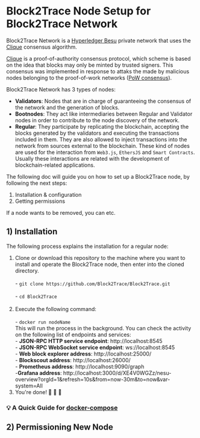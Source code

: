 # Block2Trace Node Setup for Block2Trace Network
Block2Trace Network is a [Hyperledger Besu](https://www.hyperledger.org/use/besu) private network that uses the [Clique](https://eips.ethereum.org/EIPS/eip-225) consensus algorithm.

[Clique](https://eips.ethereum.org/EIPS/eip-225) is a proof-of-authority consensus protocol, which scheme is based on the idea that blocks may only be minted by trusted signers. This consensus was implemented in response to attaks the made by malicious nodes belonging to the proof-of-work networks ([PoW consensus](https://ethereum.org/en/developers/docs/consensus-mechanisms/pow/)).

Block2Trace Network has 3 types of nodes:
- **Validators**: Nodes that are in charge of guaranteeing the consensus of the network and the generation of blocks. 
- **Bootnodes**: They act like intermediaries between Regular and Validator nodes in order to contribute to the node discovery of the network.
- **Regular**: They participate by replicating the blockchain, accepting the blocks generated by the validators and executing the transactions included in them. They are also allowed to inject transactions into the network from sources external to the blockchain. These kind of nodes are used for the interaction from `Web3.js`, `EthersJS` and `Smart Contracts`. Usually these interactions are related with the development of blockchain-related applications.

The following doc will guide you on how to set up a Block2Trace node, by following the next steps:
1. Installation & configuration
2. Getting permissions

If a node wants to be removed, you can etc.

## 1) Installation
The following process explains the installation for a regular node:
  1) Clone or download this repository to the machine where you want to install and operate the Block2Trace node, then enter into the cloned directory.
    <br/>
    <br/>
    - ```
    git clone https://github.com/Block2Trace/Block2Trace.git
    ```
    <br/>
    <br/>
    - ```
    cd Block2Trace
    ```
    <br/>
    <br/>
   3) Execute the following command:
     <br/>
     <br/>
     - ```
     docker run nodeName
     ```
     <br/>
     This will run the process in the background. You can check the activity on the following list of endpoints and services:
     <br/>
     - **JSON-RPC HTTP service endpoint**: http://localhost:8545
     <br/>
     - **JSON-RPC WebSocket service endpoint**: ws://localhost:8545
     <br/>
     - **Web block explorer address**: http://localhost:25000/
     <br/>
     - **Blockscout address**: http://localhost:26000/
     <br/>
     - **Prometheus address**: http://localhost:9090/graph
     <br/>
     -**Grafana address**: http://localhost:3000/d/XE4V0WGZz/nesu-overview?orgId=1&refresh=10s&from=now-30m&to=now&var-system=All
     <br/>
  5) You're done! 🎊 🎉 🎈



###  :bulb: A Quick Guide for [docker-compose](https://docs.docker.com/compose/)

## 2) Permissioning New Node

